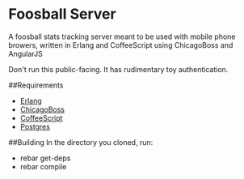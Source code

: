 Foosball Server
===============

A foosball stats tracking server meant to be used with mobile phone browers,
written in Erlang and CoffeeScript using ChicagoBoss and AngularJS

Don't run this public-facing. It has rudimentary toy authentication.

##Requirements
* [Erlang](http://www.erlang.org/)
* [ChicagoBoss](http://www.chicagoboss.org/)
* [CoffeeScript](http://coffeescript.org/)
* [Postgres](http://www.postgresql.org/)


##Building
In the directory you cloned, run:
* rebar get-deps
* rebar compile
